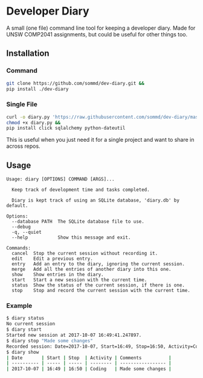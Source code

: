 # Developer Diary

A small (one file) command line tool for keeping a developer diary. Made for UNSW COMP2041 assignments, but could be useful for other things too.

## Installation

### Command

```sh
git clone https://github.com/sommd/dev-diary.git &&
pip install ./dev-diary
```

### Single File

```sh
curl -o diary.py 'https://raw.githubusercontent.com/sommd/dev-diary/master/diary.py' &&
chmod +x diary.py &&
pip install click sqlalchemy python-dateutil
```

This is useful when you just need it for a single project and want to share in across repos.

## Usage

```
Usage: diary [OPTIONS] COMMAND [ARGS]...

  Keep track of development time and tasks completed.

  Diary is kept track of using an SQLite database, 'diary.db' by default.

Options:
  --database PATH  The SQLite database file to use.
  --debug
  -q, --quiet
  --help           Show this message and exit.

Commands:
  cancel  Stop the current session without recording it.
  edit    Edit a previous entry.
  entry   Add an entry to the diary, ignoring the current session.
  merge   Add all the entries of another diary into this one.
  show    Show entries in the diary.
  start   Start a new session with the current time.
  status  Show the status of the current session, if there is one.
  stop    Stop and record the current session with the current time.
```

### Example

```sh
$ diary status
No current session
$ diary start
Started new session at 2017-10-07 16:49:41.247897.
$ diary stop "Made some changes"
Recorded session: Date=2017-10-07, Start=16:49, Stop=16:50, Activity=Coding, Comments=Made some changes.
$ diary show
| Date       | Start | Stop  | Activity | Comments          |
| ---------- | ----- | ----- | -------- | ----------------- |
| 2017-10-07 | 16:49 | 16:50 | Coding   | Made some changes |
```
